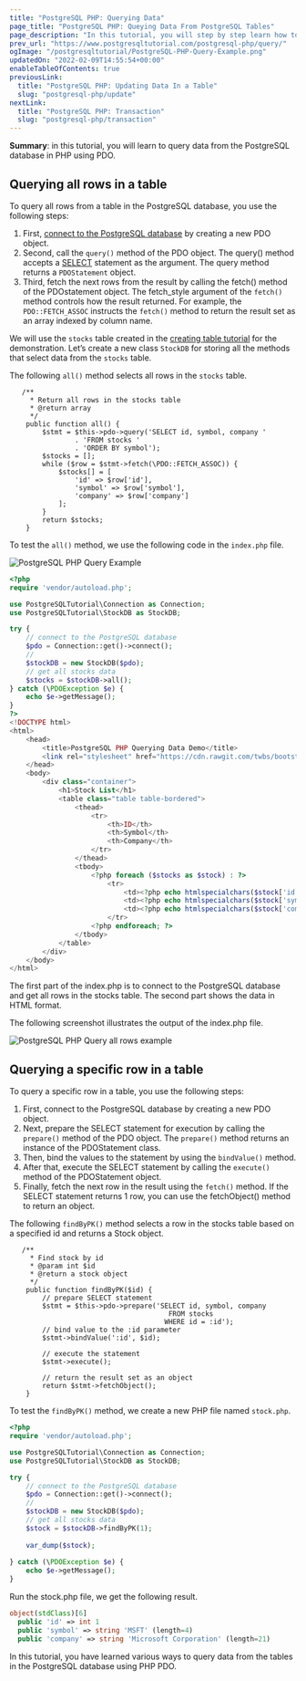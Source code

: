 ```yaml
---
title: "PostgreSQL PHP: Querying Data"
page_title: "PostgreSQL PHP: Queying Data From PostgreSQL Tables"
page_description: "In this tutorial, you will step by step learn how to query data from the tables in the PostgreSQL database using PHP PDO."
prev_url: "https://www.postgresqltutorial.com/postgresql-php/query/"
ogImage: "/postgresqltutorial/PostgreSQL-PHP-Query-Example.png"
updatedOn: "2022-02-09T14:55:54+00:00"
enableTableOfContents: true
previousLink: 
  title: "PostgreSQL PHP: Updating Data In a Table"
  slug: "postgresql-php/update"
nextLink: 
  title: "PostgreSQL PHP: Transaction"
  slug: "postgresql-php/transaction"
---
```





**Summary**: in this tutorial, you will learn to query data from the PostgreSQL database in PHP using PDO.


## Querying all rows in a table

To query all rows from a table in the PostgreSQL database, you use the following steps:

1. First, [connect to the PostgreSQL database](connect) by creating a new PDO object.
2. Second, call the `query()` method of the PDO object. The query() method accepts a [SELECT](../postgresql-tutorial/postgresql-select) statement as the argument. The query method returns a `PDOStatement` object.
3. Third, fetch the next rows from the result by calling the fetch() method of the PDOstatement object. The fetch\_style argument of the `fetch()` method controls how the result returned. For example, the `PDO::FETCH_ASSOC` instructs the `fetch()` method to return the result set as an array indexed by column name.

We will use the `stocks` table created in the [creating table tutorial](create-tables) for the demonstration. Let’s create a new class `StockDB` for storing all the methods that select data from the `stocks` table.

The following `all()` method selects all rows in the `stocks` table.


```phpsql
   /**
     * Return all rows in the stocks table
     * @return array
     */
    public function all() {
        $stmt = $this->pdo->query('SELECT id, symbol, company '
                . 'FROM stocks '
                . 'ORDER BY symbol');
        $stocks = [];
        while ($row = $stmt->fetch(\PDO::FETCH_ASSOC)) {
            $stocks[] = [
                'id' => $row['id'],
                'symbol' => $row['symbol'],
                'company' => $row['company']
            ];
        }
        return $stocks;
    }
```
To test the `all()` method, we use the following code in the `index.php` file.


![PostgreSQL PHP Query Example](/postgresqltutorial/PostgreSQL-PHP-Query-Example.png)

```php
<?php
require 'vendor/autoload.php';

use PostgreSQLTutorial\Connection as Connection;
use PostgreSQLTutorial\StockDB as StockDB;

try {
    // connect to the PostgreSQL database
    $pdo = Connection::get()->connect();
    // 
    $stockDB = new StockDB($pdo);
    // get all stocks data
    $stocks = $stockDB->all();
} catch (\PDOException $e) {
    echo $e->getMessage();
}
?>
<!DOCTYPE html>
<html>
    <head>
        <title>PostgreSQL PHP Querying Data Demo</title>
        <link rel="stylesheet" href="https://cdn.rawgit.com/twbs/bootstrap/v4-dev/dist/css/bootstrap.css">
    </head>
    <body>
        <div class="container">
            <h1>Stock List</h1>
            <table class="table table-bordered">
                <thead>
                    <tr>
                        <th>ID</th>
                        <th>Symbol</th>
                        <th>Company</th>
                    </tr>
                </thead>
                <tbody>
                    <?php foreach ($stocks as $stock) : ?>
                        <tr>
                            <td><?php echo htmlspecialchars($stock['id']) ?></td>
                            <td><?php echo htmlspecialchars($stock['symbol']); ?></td>
                            <td><?php echo htmlspecialchars($stock['company']); ?></td>
                        </tr>
                    <?php endforeach; ?>
                </tbody>
            </table>
        </div>
    </body>
</html>
```
The first part of the index.php is to connect to the PostgreSQL database and get all rows in the stocks table. The second part shows the data in HTML format.

The following screenshot illustrates the output of the index.php file.

![PostgreSQL PHP Query all rows example](/postgresqltutorial/PostgreSQL-PHP-Query-all-rows-example.png)
## Querying a specific row in a table

To query a specific row in a table, you use the following steps:

1. First, connect to the PostgreSQL database by creating a new PDO object.
2. Next, prepare the SELECT statement for execution by calling the `prepare()` method of the PDO object. The `prepare()` method returns an instance of the PDOStatement class.
3. Then, bind the values to the statement by using the `bindValue()` method.
4. After that, execute the SELECT statement by calling the `execute()` method of the PDOStatement object.
5. Finally, fetch the next row in the result using the `fetch()` method. If the SELECT statement returns 1 row, you can use the fetchObject() method to return an object.

The following `findByPK()` method selects a row in the stocks table based on a specified id and returns a Stock object.


```
   /**
     * Find stock by id
     * @param int $id
     * @return a stock object
     */
    public function findByPK($id) {
        // prepare SELECT statement
        $stmt = $this->pdo->prepare('SELECT id, symbol, company
                                       FROM stocks
                                      WHERE id = :id');
        // bind value to the :id parameter
        $stmt->bindValue(':id', $id);
        
        // execute the statement
        $stmt->execute();

        // return the result set as an object
        return $stmt->fetchObject();
    }
```
To test the `findByPK()` method, we create a new PHP file named `stock.php`.


```php
<?php
require 'vendor/autoload.php';

use PostgreSQLTutorial\Connection as Connection;
use PostgreSQLTutorial\StockDB as StockDB;

try {
    // connect to the PostgreSQL database
    $pdo = Connection::get()->connect();
    // 
    $stockDB = new StockDB($pdo);
    // get all stocks data
    $stock = $stockDB->findByPK(1);
    
    var_dump($stock);
    
} catch (\PDOException $e) {
    echo $e->getMessage();
}
```
Run the stock.php file, we get the following result.


```php
object(stdClass)[6]
  public 'id' => int 1
  public 'symbol' => string 'MSFT' (length=4)
  public 'company' => string 'Microsoft Corporation' (length=21)
```
In this tutorial, you have learned various ways to query data from the tables in the PostgreSQL database using PHP PDO.

